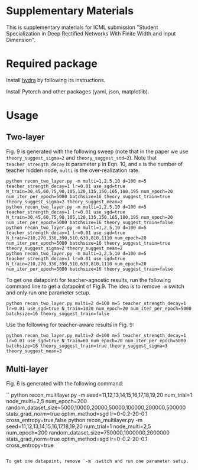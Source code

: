 # Supplementary Materials
This is supplementary materials for ICML submission "Student Specialization in Deep Rectified Networks With Finite Width and Input Dimension". 

# Required package
Install [hydra](https://github.com/facebookresearch/hydra) by following its instructions.

Install Pytorch and other packages (yaml, json, matplotlib). 


# Usage

## Two-layer

Fig. 9 is generated with the following sweep (note that in the paper we use `theory_suggest_sigma=2` and `theory_suggest_std=2`). Note that `teacher_strength_decay` is parameter `p` in Eqn. 10, and `m` is the number of teacher hidden node, `multi` is the over-realization rate.

```
python recon_two_layer.py -m multi=1,2,5,10 d=100 m=5 teacher_strength_decay=1 lr=0.01 use_sgd=true N_train=30,45,60,75,90,105,120,135,150,165,180,195 num_epoch=20 num_iter_per_epoch=5000 batchsize=16 theory_suggest_train=true theory_suggest_sigma=2 theory_suggest_mean=2
python recon_two_layer.py -m multi=1,2,5,10 d=100 m=5 teacher_strength_decay=1 lr=0.01 use_sgd=true N_train=30,45,60,75,90,105,120,135,150,165,180,195 num_epoch=20 num_iter_per_epoch=5000 batchsize=16 theory_suggest_train=false
python recon_two_layer.py -m multi=1,2,5,10 d=100 m=5 teacher_strength_decay=1 lr=0.01 use_sgd=true N_train=210,270,330,390,510,630,810,1110 num_epoch=20 num_iter_per_epoch=5000 batchsize=16 theory_suggest_train=true theory_suggest_sigma=2 theory_suggest_mean=2
python recon_two_layer.py -m multi=1,2,5,10 d=100 m=5 teacher_strength_decay=1 lr=0.01 use_sgd=true N_train=210,270,330,390,510,630,810,1110 num_epoch=20 num_iter_per_epoch=5000 batchsize=16 theory_suggest_train=false
```

To get one datapointi for teacher-agnostic results, run the following command line to get a datapoint of Fig.9. The idea is to remove `-m` switch and only run one parameter setup. 

```
python recon_two_layer.py multi=2 d=100 m=5 teacher_strength_decay=1 lr=0.01 use_sgd=true N_train=1020 num_epoch=20 num_iter_per_epoch=5000 batchsize=16 theory_suggest_train=false
```

Use the following for teacher-aware results in Fig. 9: 

```
python recon_two_layer.py multi=2 d=100 m=5 teacher_strength_decay=1 lr=0.01 use_sgd=true N_train=60 num_epoch=20 num_iter_per_epoch=5000 batchsize=16 theory_suggest_train=true theory_suggest_sigma=3 theory_suggest_mean=3
```


## Multi-layer

Fig. 6 is generated with the following command:

``
python recon_multilayer.py -m seed=11,12,13,14,15,16,17,18,19,20 num_trial=1 node_multi=2,5 num_epoch=200 random_dataset_size=5000,10000,20000,50000,100000,200000,500000 stats_grad_norm=true optim_method=sgd lr=0-0.2-20-0.1 cross_entropy=true,false
python recon_multilayer.py -m seed=11,12,13,14,15,16,17,18,19,20 num_trial=1 node_multi=2,5 num_epoch=200 random_dataset_size=750000,1000000,2000000 stats_grad_norm=true optim_method=sgd lr=0-0.2-20-0.1 cross_entropy=true

```

To get one datapoint, remove `-m` switch and run one parameter setup. 

